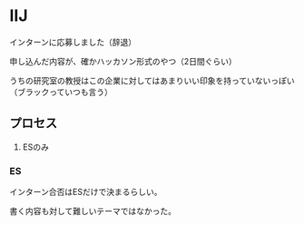 # IIJ

インターンに応募しました（辞退）

申し込んだ内容が、確かハッカソン形式のやつ（2日間ぐらい）

うちの研究室の教授はこの企業に対してはあまりいい印象を持っていないっぽい（ブラックっていつも言う）

## プロセス

1. ESのみ

### ES

インターン合否はESだけで決まるらしい。

書く内容も対して難しいテーマではなかった。
